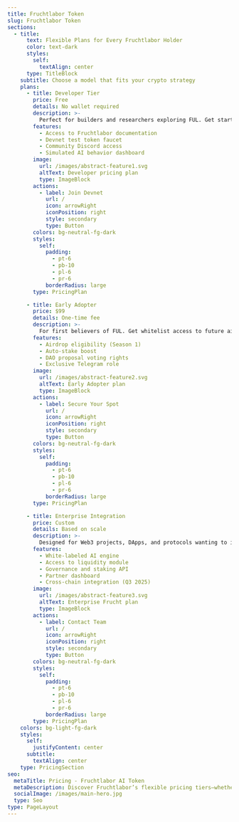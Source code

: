 ```yaml
---
title: Fruchtlabor Token
slug: Fruchtlabor Token
sections:
  - title:
      text: Flexible Plans for Every Fruchtlabor Holder
      color: text-dark
      styles:
        self:
          textAlign: center
      type: TitleBlock
    subtitle: Choose a model that fits your crypto strategy
    plans:
      - title: Developer Tier
        price: Free
        details: No wallet required
        description: >-
          Perfect for builders and researchers exploring FUL. Get started with test tokens and simulate AI-governed tokenomics.
        features:
          - Access to Fruchtlabor documentation
          - Devnet test token faucet
          - Community Discord access
          - Simulated AI behavior dashboard
        image:
          url: /images/abstract-feature1.svg
          altText: Developer pricing plan
          type: ImageBlock
        actions:
          - label: Join Devnet
            url: /
            icon: arrowRight
            iconPosition: right
            style: secondary
            type: Button
        colors: bg-neutral-fg-dark
        styles:
          self:
            padding:
              - pt-6
              - pb-10
              - pl-6
              - pr-6
            borderRadius: large
        type: PricingPlan

      - title: Early Adopter
        price: $99
        details: One-time fee
        description: >-
          For first believers of FUL. Get whitelist access to future airdrops, DAO voting, and reward multipliers.
        features:
          - Airdrop eligibility (Season 1)
          - Auto-stake boost
          - DAO proposal voting rights
          - Exclusive Telegram role
        image:
          url: /images/abstract-feature2.svg
          altText: Early Adopter plan
          type: ImageBlock
        actions:
          - label: Secure Your Spot
            url: /
            icon: arrowRight
            iconPosition: right
            style: secondary
            type: Button
        colors: bg-neutral-fg-dark
        styles:
          self:
            padding:
              - pt-6
              - pb-10
              - pl-6
              - pr-6
            borderRadius: large
        type: PricingPlan

      - title: Enterprise Integration
        price: Custom
        details: Based on scale
        description: >-
          Designed for Web3 projects, DApps, and protocols wanting to integrate Fruchtlabor token logic or liquidity features.
        features:
          - White-labeled AI engine
          - Access to liquidity module
          - Governance and staking API
          - Partner dashboard
          - Cross-chain integration (Q3 2025)
        image:
          url: /images/abstract-feature3.svg
          altText: Enterprise Frucht plan
          type: ImageBlock
        actions:
          - label: Contact Team
            url: /
            icon: arrowRight
            iconPosition: right
            style: secondary
            type: Button
        colors: bg-neutral-fg-dark
        styles:
          self:
            padding:
              - pt-6
              - pb-10
              - pl-6
              - pr-6
            borderRadius: large
        type: PricingPlan
    colors: bg-light-fg-dark
    styles:
      self:
        justifyContent: center
      subtitle:
        textAlign: center
    type: PricingSection
seo:
  metaTitle: Pricing - Fruchtlabor AI Token
  metaDescription: Discover Fruchtlabor’s flexible pricing tiers—whether you're a dev, investor, or integrator.
  socialImage: /images/main-hero.jpg
  type: Seo
type: PageLayout
---
```


